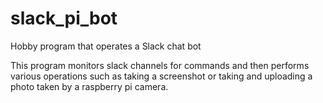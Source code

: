 # slack_pi_bot
Hobby program that operates a Slack chat bot


This program monitors slack channels for commands and then performs various operations such as taking a screenshot or taking
and uploading a photo taken by a raspberry pi camera.
